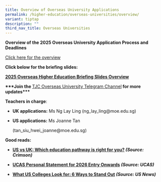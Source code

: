 ```yaml
---
title: Overview of Overseas University Applications
permalink: /higher-education/overseas-universities/overview/
variant: tiptap
description: ""
third_nav_title: Overseas Universities
---
```

<p><strong>Overview of the 2025 Overseas University Application Process and Deadlines</strong>
</p>
<p><a href="/files/TJC_Overseas_University_Education_Application_Overview_2025.pdf" rel="noopener nofollow" target="_blank">Click here for the overview</a>
</p>
<p><strong>Click below for the briefing slides:</strong>
</p>
<p><strong><a href="/files/2025_Overseas_Higher_Ed_Briefing_Slides_Overview.pdf" rel="noopener noreferrer nofollow" target="_blank">2025 Overseas Higher Education Briefing Slides Overview</a></strong>
</p>
<p></p>
<p><strong>***Join the </strong><a href="https://t.me/+L7ol0u9QD5o3MWNl" rel="noopener noreferrer nofollow" target="_blank">TJC Overseas University Telegram Channel</a><strong> for more updates***</strong>
</p>
<p></p>
<p><strong>Teachers in charge</strong>:</p>
<ul data-tight="true" class="tight">
<li>
<p><strong>UK applications:</strong> Ms Ng Lay Ling (ng_lay_ling@moe.edu.sg)</p>
</li>
<li>
<p><strong>US applications:</strong> Ms Joanne Tan</p>
<p>(tan_siu_hwei_joanne@moe.edu.sg)</p>
</li>
</ul>
<p></p>
<p><strong>Good reads:</strong>
</p>
<ul>
<li>
<p><strong><a href="https://www.crimsoneducation.org/sg/blog/campus-life-more/us-vs-uk-universities/" class="XqQF9c" rel="noopener noreferrer nofollow" target="_blank"><u>US vs UK: Which education pathway is right for you?</u></a> <em>(Source: Crimson)</em></strong>
</p>
</li>
<li>
<p><strong><a href="https://www.ucas.com/advisers/help-and-training/guides-resources-and-training/pre-application-support/personal-statements-2026-entry-onwards" rel="noopener noreferrer nofollow" target="_blank">UCAS Personal Statement for 2026 Entry Onwards</a><em> (Source: UCAS)</em></strong>
</p>
</li>
<li>
<p><strong><a href="https://www.usnews.com/education/best-colleges/applying/articles/what-colleges-look-for-ways-to-stand-out" rel="noopener nofollow" target="_blank">What US Colleges Look for: 6 Ways to Stand Out</a> <em>(Source: US News)</em></strong>
</p>
</li>
</ul>
<p></p>